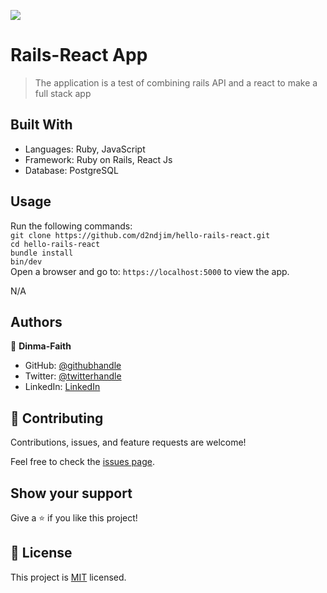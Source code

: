 ![](https://img.shields.io/badge/Microverse-blueviolet)

# Rails-React App

>  The application is a test of combining rails API and a react to make a full stack app
## Built With

- Languages: Ruby, JavaScript
- Framework: Ruby on Rails, React Js
- Database: PostgreSQL

## Usage

Run the following commands:</br>
`git clone https://github.com/d2ndjim/hello-rails-react.git`</br>
`cd hello-rails-react`</br>
`bundle install`</br>
`bin/dev`</br>
Open a browser and go to: `https://localhost:5000` to view the app.

N/A

## Authors

👤 **Dinma-Faith**

- GitHub: [@githubhandle](https://github.com/Dinma-Faith)
- Twitter: [@twitterhandle](https://twitter.com/phayte_p)
- LinkedIn: [LinkedIn](https://linkedin.com/in/chidinma-faith)

## 🤝 Contributing

Contributions, issues, and feature requests are welcome!

Feel free to check the [issues page](https://github.com/d2ndjim/hello-rails-react/issues).

## Show your support

Give a ⭐️ if you like this project!

## 📝 License

This project is [MIT](./license.md) licensed.

